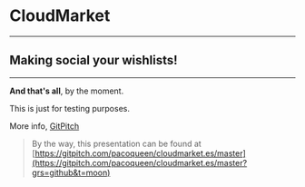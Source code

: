 CloudMarket
===========

---

## Making social your wishlists!

---

**And that's all**, by the moment.

This is just for testing purposes.

More info, [GitPitch](https://github.com/gitpitch/gitpitch)

> By the way, this presentation can be found at [https://gitpitch.com/pacoqueen/cloudmarket.es/master](https://gitpitch.com/pacoqueen/cloudmarket.es/master?grs=github&t=moon)
